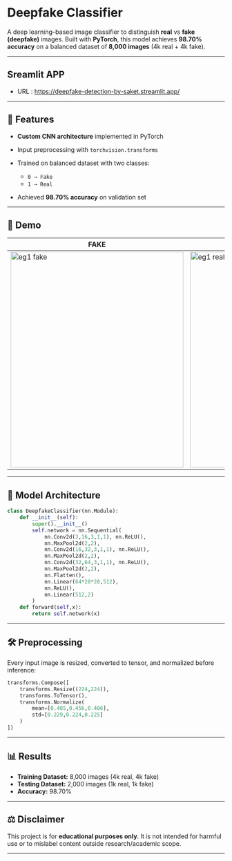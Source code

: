 # Deepfake Classifier

A deep learning–based image classifier to distinguish **real** vs **fake (deepfake)** images.
Built with **PyTorch**, this model achieves **98.70% accuracy** on a balanced dataset of **8,000 images** (4k real + 4k fake).

---
## Sreamlit APP
* URL : https://deepfake-detection-by-saket.streamlit.app/
---

## 🚀 Features

* **Custom CNN architecture** implemented in PyTorch
* Input preprocessing with `torchvision.transforms`
* Trained on balanced dataset with two classes:

  * `0 → Fake`
  * `1 → Real`
* Achieved **98.70% accuracy** on validation set

---
## 🚀 Demo
|   FAKE    |    REAL   |
|-----------|-----------|
| <img width="400" height="500" alt="eg1 fake" src="https://github.com/user-attachments/assets/64a7d09f-b56a-4960-8296-53d37a72aee6" /> | <img width="400" height="500" alt="eg1 real" src="https://github.com/user-attachments/assets/b595f352-6e11-480f-b4ae-34811f182e6e" />|

---


## 🧠 Model Architecture

```python
class DeepfakeClassifier(nn.Module):
    def __init__(self):
        super().__init__()
        self.network = nn.Sequential(
            nn.Conv2d(3,16,3,1,1), nn.ReLU(),
            nn.MaxPool2d(2,2),
            nn.Conv2d(16,32,3,1,1), nn.ReLU(),
            nn.MaxPool2d(2,2),
            nn.Conv2d(32,64,3,1,1), nn.ReLU(),
            nn.MaxPool2d(2,2),
            nn.Flatten(),
            nn.Linear(64*28*28,512),
            nn.ReLU(),
            nn.Linear(512,2)
        )
    def forward(self,x):
        return self.network(x)
```

---

## 🛠️ Preprocessing

Every input image is resized, converted to tensor, and normalized before inference:

```python
transforms.Compose([
    transforms.Resize((224,224)),
    transforms.ToTensor(),
    transforms.Normalize(
        mean=[0.485,0.456,0.406],
        std=[0.229,0.224,0.225]
    )
])
```

---

## 📊 Results

* **Training Dataset:** 8,000 images (4k real, 4k fake)
* **Testing Dataset:** 2,000 images (1k real, 1k fake)
* **Accuracy:** 98.70%

---

## ⚖️ Disclaimer

This project is for **educational purposes only**.
It is not intended for harmful use or to mislabel content outside research/academic scope.

---
